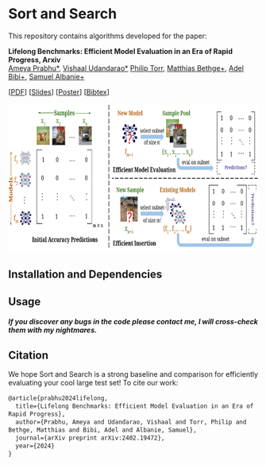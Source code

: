# Sort and Search
 
This repository contains algorithms developed for the paper:

**Lifelong Benchmarks: Efficient Model Evaluation in an Era of Rapid Progress, Arxiv**  
[Ameya Prabhu*](https://drimpossible.github.io), [Vishaal Udandarao*](https://vishaal27.github.io/) [Philip Torr](https://www.robots.ox.ac.uk/~phst/), [Matthias Bethge+](https://bethgelab.org/people/), [Adel Bibi+](https://www.adelbibi.com/), [Samuel Albanie+](https://samuelalbanie.com/)

[[PDF](https://arxiv.org/abs/2402.19472)]
[[Slides]()]
[[Poster]()]
[[Bibtex](https://github.com/bethgelab/sort-and-search/#citation)]

<p align="center">
<a href="url"><img src="https://github.com/bethgelab/sort-and-search/blob/main/Process.png" height="300" width="750" ></a>
</p>

## Installation and Dependencies

 
## Usage


##### If you discover any bugs in the code please contact me, I will cross-check them with my nightmares.


## Citation

We hope Sort and Search is a strong baseline and comparison for efficiently evaluating your cool large test set! To cite our work:

```
@article{prabhu2024lifelong,
  title={Lifelong Benchmarks: Efficient Model Evaluation in an Era of Rapid Progress},
  author={Prabhu, Ameya and Udandarao, Vishaal and Torr, Philip and Bethge, Matthias and Bibi, Adel and Albanie, Samuel},
  journal={arXiv preprint arXiv:2402.19472},
  year={2024}
}
```
